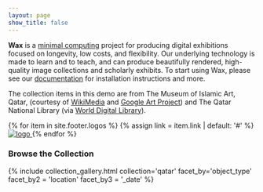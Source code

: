 ```yaml
---
layout: page
show_title: false
---
```


__Wax__ is a [minimal computing](http://go-dh.github.io/mincomp/) project for producing digital exhibitions focused on longevity, low costs, and flexibility. Our underlying technology is made to learn and to teach, and can produce beautifully rendered, high-quality image collections and scholarly exhibits. To start using Wax, please see our [documentation](https://minicomp.github.io/wiki/#/wax/) for installation instructions and more.

The collection items in this demo are from The Museum of Islamic Art, Qatar, (courtesy of [WikiMedia](https://commons.wikimedia.org/wiki/Category:Google_Art_Project_works_in_The_Museum_of_Islamic_Art,_Qatar) and [Google Art Project](https://www.google.com/culturalinstitute/about/artproject/)) and The Qatar National Library (via [World Digital Library](https://www.wdl.org/en/)).


{% for item in site.footer.logos %}
    {% assign link = item.link | default: '#' %}
        <a href="{{ link | absolute_url }}" aria-label="Logo link to resource">
        <img src='{{ item.img | absolute_url }}' alt="logo"/>
        </a>
    {% endfor %}

### Browse the Collection

{% include collection_gallery.html collection='qatar' facet_by='object_type' facet_by2 = 'location' facet_by3 = '_date' %}
